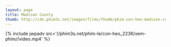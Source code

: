 ```yaml
---
layout: page
title: Madison County
thumb: http://cdn.phim3s.net/images/films/thumb/phim-con-heo-madison-county-2011.jpg
---
```

{% include jwpadv src='//phim3s.net/phim-le/con-heo_2236/xem-phim//video.mp4' %}
